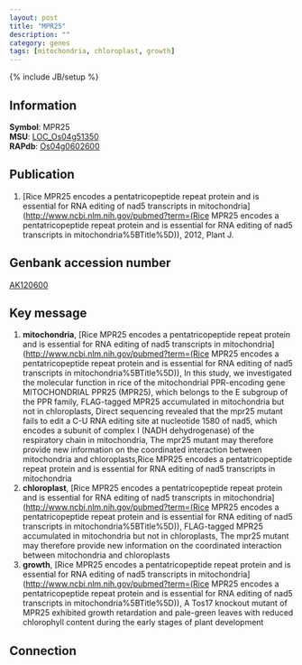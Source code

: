 ```yaml
---
layout: post
title: "MPR25"
description: ""
category: genes
tags: [mitochondria, chloroplast, growth]
---
```

{% include JB/setup %}

## Information
__Symbol__: MPR25  
__MSU__: [LOC_Os04g51350](http://rice.plantbiology.msu.edu/cgi-bin/ORF_infopage.cgi?orf=LOC_Os04g51350)  
__RAPdb__: [Os04g0602600](http://rapdb.dna.affrc.go.jp/viewer/gbrowse_details/irgsp1?name=Os04g0602600)  

## Publication
1. [Rice MPR25 encodes a pentatricopeptide repeat protein and is essential for RNA editing of nad5 transcripts in mitochondria](http://www.ncbi.nlm.nih.gov/pubmed?term=(Rice MPR25 encodes a pentatricopeptide repeat protein and is essential for RNA editing of nad5 transcripts in mitochondria%5BTitle%5D)), 2012, Plant J.

## Genbank accession number
[AK120600](http://www.ncbi.nlm.nih.gov/nuccore/AK120600)

## Key message
1. __mitochondria__, [Rice MPR25 encodes a pentatricopeptide repeat protein and is essential for RNA editing of nad5 transcripts in mitochondria](http://www.ncbi.nlm.nih.gov/pubmed?term=(Rice MPR25 encodes a pentatricopeptide repeat protein and is essential for RNA editing of nad5 transcripts in mitochondria%5BTitle%5D)),  In this study, we investigated the molecular function in rice of the mitochondrial PPR-encoding gene MITOCHONDRIAL PPR25 (MPR25), which belongs to the E subgroup of the PPR family, FLAG-tagged MPR25 accumulated in mitochondria but not in chloroplasts, Direct sequencing revealed that the mpr25 mutant fails to edit a C-U RNA editing site at nucleotide 1580 of nad5, which encodes a subunit of complex I (NADH dehydrogenase) of the respiratory chain in mitochondria, The mpr25 mutant may therefore provide new information on the coordinated interaction between mitochondria and chloroplasts,Rice MPR25 encodes a pentatricopeptide repeat protein and is essential for RNA editing of nad5 transcripts in mitochondria
2. __chloroplast__, [Rice MPR25 encodes a pentatricopeptide repeat protein and is essential for RNA editing of nad5 transcripts in mitochondria](http://www.ncbi.nlm.nih.gov/pubmed?term=(Rice MPR25 encodes a pentatricopeptide repeat protein and is essential for RNA editing of nad5 transcripts in mitochondria%5BTitle%5D)),  FLAG-tagged MPR25 accumulated in mitochondria but not in chloroplasts, The mpr25 mutant may therefore provide new information on the coordinated interaction between mitochondria and chloroplasts
3. __growth__, [Rice MPR25 encodes a pentatricopeptide repeat protein and is essential for RNA editing of nad5 transcripts in mitochondria](http://www.ncbi.nlm.nih.gov/pubmed?term=(Rice MPR25 encodes a pentatricopeptide repeat protein and is essential for RNA editing of nad5 transcripts in mitochondria%5BTitle%5D)),  A Tos17 knockout mutant of MPR25 exhibited growth retardation and pale-green leaves with reduced chlorophyll content during the early stages of plant development

## Connection


